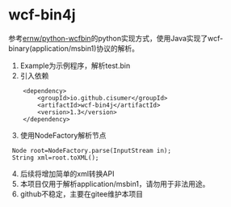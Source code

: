 # wcf-bin4j
参考[ernw/python-wcfbin](https://github.com/ernw/python-wcfbin)的python实现方式，使用Java实现了wcf-binary(application/msbin1)协议的解析。
1. Example为示例程序，解析test.bin
2. 引入依赖
```
	<dependency>
		<groupId>io.github.cisumer</groupId>
		<artifactId>wcf-bin4j</artifactId>
		<version>1.3</version>
	</dependency>
```
3. 使用NodeFactory解析节点
```
 Node root=NodeFactory.parse(InputStream in);
 String xml=root.toXML();
```
4. 后续将增加简单的xml转换API
5. 本项目仅用于解析application/msbin1，请勿用于非法用途。
6. github不稳定，主要在gitee维护本项目
